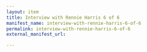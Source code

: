 ```yaml
---
layout: item
title: Interview with Rennie Harris 6 of 6
manifest_name: interview-with-rennie-harris-6-of-6
permalink: interview-with-rennie-harris-6-of-6
external_manifest_url: 

---
```

<!-- Add an essay or interpretive material below this line,
using HTML or markdown.  Do not modify this file above this line -->
